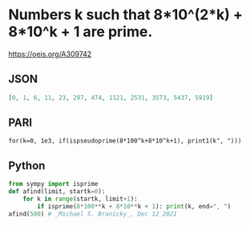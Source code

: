 # Numbers k such that 8\*10^\(2\*k\) \+ 8\*10^k \+ 1 are prime\.
https://oeis.org/A309742
## JSON
```JSON
[0, 1, 6, 11, 23, 297, 474, 1121, 2531, 3573, 5437, 5919]
```
## PARI
```PARI
for(k=0, 1e3, if(ispseudoprime(8*100^k+8*10^k+1), print1(k", ")))
```
## Python
```Python
from sympy import isprime
def afind(limit, startk=0):
    for k in range(startk, limit+1):
        if isprime(8*100**k + 8*10**k + 1): print(k, end=", ")
afind(500) # _Michael S. Branicky_, Dec 12 2021
```
